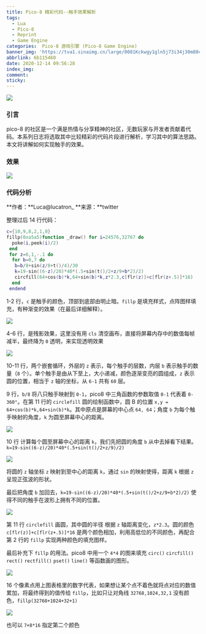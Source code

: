 ```yaml
---
title: Pico-8 精彩代码--触手效果解析
tags:
  - Lua
  - Pico-8
  - Reprint
  - Game Engine
categories:  Pico-8 游戏引擎 (Pico-8 Game Engine)
banner_img: 'https://tva1.sinaimg.cn/large/0081Kckwgy1gln5j73i34j30m80ciaav.jpg'
abbrlink: 6b115460
date: 2020-12-14 09:56:28
index_img:
comment:
sticky:
---
```




![](https://cdn.jsdelivr.net/gh/Yousazoe/picgo-repo/img/008eGmZEly1gnbwbahzs4j30m80ci753.jpg)

### 引言

pico-8 的社区是一个满是热情与分享精神的社区，无数玩家与开发者贡献着代码。本系列日志将选取其中比较精彩的代码片段进行解析，学习其中的算法思路。本文将讲解如何实现触手的效果。

<!--more-->

### 效果

![](https://cdn.jsdelivr.net/gh/Yousazoe/picgo-repo/img/008eGmZEly1gnbwapwcm0g30bp0bx7u5.gif)



### 代码分析

**作者：**Luca@lucatron_
**来源：**twitter



整理过后 14 行代码：

```lua
c={10,9,8,2,1,0}
fillp(0xa5a5)function _draw() for i=24576,32767 do
  poke(i,peek(i)/2)
 end
 for z=6,1,-.1 do
  for b=0,7 do
   b=b/8+sin(z/8+t()/4)/30
   k=19-sin((6-z)/20)*40*(.5+sin(t()/2+z/9+b*2)/2)
   circfill(64+cos(b)*k,64+sin(b)*k,z*2.3,c[flr(z)]+c[flr(z+.5)]*16)
  end
 endend
```

1-2 行，`c` 是触手的颜色，顶部到底部由明止暗。`fillp` 是填充样式，点阵图样填充，有种渐变的效果（在最后详细解释）。

![](https://cdn.jsdelivr.net/gh/Yousazoe/picgo-repo/img/008eGmZEly1gnbwan0ucej30lk0bj752.jpg)



4-6 行，是残影效果，这里没有用 `cls` 清空画布，直接将屏幕内存中的数值每帧减半，最终降为 `0` 透明，来实现透明效果

![](https://cdn.jsdelivr.net/gh/Yousazoe/picgo-repo/img/008eGmZEly1gnbwaoaasnj30kr0b3q3w.jpg)



10-11 行，两个嵌套循环，外层的 `z` 表示，每个触手的层数，内层 `b` 表示触手的数量（`8` 个）。单个触手是由从下至上，大小递减，颜色逐渐变亮的圆组成，`z` 表示圆的位置，相当于 `z` 轴的坐标，从 `6-1` 共有 `60` 层。

9 行，`b/8` 将八只触手映射到 `0-1`，pico8 中三角函数的参数取值 `0-1` 代表着 `0-360°`。在第 11 行的 `circlefill` 圆的绘制函数中，圆 B 的位置 `x,y =  64+cos(b)*k,64+sin(b)*k`。其中原点是屏幕的中心点 `64, 64`；角度 `b` 为每个触手映射的角度，`k` 为圆至屏幕中心的距离。

![](https://cdn.jsdelivr.net/gh/Yousazoe/picgo-repo/img/008eGmZEly1gnbwamxxpqj30eg0e9aam.jpg)



10 行 计算每个圆至屏幕中心的距离 `k`，我们先把圆的角度 `b` 从中去掉看下结果。`k=19-sin((6-z)/20)*40*(.5+sin(t()/2+z/9)/2)`

![](https://cdn.jsdelivr.net/gh/Yousazoe/picgo-repo/img/008eGmZEly1gnbwaozlqwg30bp0bx7u5.gif)



将圆的 `z` 轴坐标 `z` 映射到至中心的距离 `k`，通过 `sin` 的映射使得，距离 `k` 根据 `z` 呈现正弦波的形状。

最后把角度 `b` 加回去，`k=19-sin((6-z)/20)*40*(.5+sin(t()/2+z/9+b*2)/2)` 使得不同的触手在波形上拥有不同的位置。

![](https://cdn.jsdelivr.net/gh/Yousazoe/picgo-repo/img/008eGmZEly1gnbwaqpv80g30bp0bwtmr.gif)



第 11 行 `circlefill` 画圆，其中圆的半径 根据 `z` 轴距离变化，`z*2.3`。圆的颜色 `c[flr(z)]+c[flr(z+.5)]*16` 是两个颜色相加，利用高低位的不同颜色，再配合第 2 行的 `fillp` 实现两种颜色的填充图样。

最后补充下 `fillp` 的用法。pico8 中用一个 `4*4` 的图来填充 `circ()` `circfill()` `rect()` `rectfill()` `pset()` `line()` 等函数画的图形。

![](https://cdn.jsdelivr.net/gh/Yousazoe/picgo-repo/img/008eGmZEly1gnbwanwm3yj30eg0e9aam.jpg)



16 个像素点用上图表格里的数字代表，如果想让某个点不着色就将点对应的数值累加，将最终得到的值传给 `fillp`，比如只让对角线 `32768,1024,32,1` 没有颜色，`fillp(32768+1024+32+1)`

![](https://cdn.jsdelivr.net/gh/Yousazoe/picgo-repo/img/008eGmZEly1gnbwaq5pm4j30jb0a7my5.jpg)



也可以 `7+8*16` 指定第二个颜色